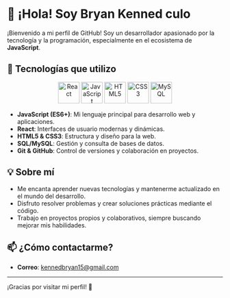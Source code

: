 # 👋 ¡Hola! Soy Bryan Kenned culo

¡Bienvenido a mi perfil de GitHub! Soy un desarrollador apasionado por la tecnología y la programación, especialmente en el ecosistema de **JavaScript**.

## 🚀 Tecnologías que utilizo

<p align="center">
  <img src="https://cdn.jsdelivr.net/gh/devicons/devicon/icons/react/react-original.svg" alt="React" width="50" height="50"/>
  <img src="https://cdn.jsdelivr.net/gh/devicons/devicon/icons/javascript/javascript-original.svg" alt="JavaScript" width="50" height="50"/>
  <img src="https://cdn.jsdelivr.net/gh/devicons/devicon/icons/html5/html5-original.svg" alt="HTML5" width="50" height="50"/>
  <img src="https://cdn.jsdelivr.net/gh/devicons/devicon/icons/css3/css3-original.svg" alt="CSS3" width="50" height="50"/>
  <img src="https://cdn.jsdelivr.net/gh/devicons/devicon/icons/mysql/mysql-original.svg" alt="MySQL" width="50" height="50"/>
</p>

- **JavaScript (ES6+)**: Mi lenguaje principal para desarrollo web y aplicaciones.
- **React**: Interfaces de usuario modernas y dinámicas.
- **HTML5 & CSS3**: Estructura y diseño para la web.
- **SQL/MySQL**: Gestión y consulta de bases de datos.
- **Git & GitHub**: Control de versiones y colaboración en proyectos.

## 💡 Sobre mí

- Me encanta aprender nuevas tecnologías y mantenerme actualizado en el mundo del desarrollo.
- Disfruto resolver problemas y crear soluciones prácticas mediante el código.
- Trabajo en proyectos propios y colaborativos, siempre buscando mejorar mis habilidades.

## 📫 ¿Cómo contactarme?

- **Correo**: kennedbryan15@gmail.com

---

¡Gracias por visitar mi perfil! 🚀
